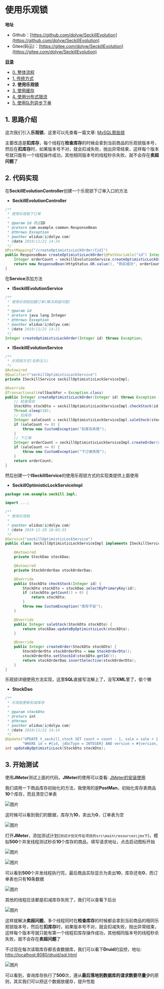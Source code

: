 # 使用乐观锁

**地址**

* Github：[https://github.com/dolyw/SeckillEvolution](https://github.com/dolyw/SeckillEvolution)
* Gitee(码云)：[https://gitee.com/dolyw/SeckillEvolution](https://gitee.com/dolyw/SeckillEvolution)

[**目录**](/seckill-evolution/)

* [0. 整体流程](00-Preparation.html)
* [1. 传统方式](01-Tradition-Process.html)
* **2. 使用乐观锁**
* [3. 使用缓存](03-Optimistic-Lock-Redis.html)
* [4. 使用分布式限流](04-Distributed-Limit.html)
* [5. 使用队列异步下单](05-MQ-Async.html)

## 1. 思路介绍

这次我们引入**乐观锁**，这里可以先查看一篇文章: [MySQL那些锁](http://note.dolyw.com/database/01-MySQL-Lock.html)

主要改造是**扣库存**，每个线程在**检查库存**的时候会拿到当前商品的乐观锁版本号，然后在**扣库存**时，如果版本号不对，就会扣减失败，抛出异常结束，这样每个版本号就只能有一个线程操作成功，其他相同版本号的线程秒杀失败，就不会存在**卖超问题**了

## 2. 代码实现

在**SeckillEvolutionController**创建一个乐观锁下订单入口的方法

* **SeckillEvolutionController**

```java
/**
 * 使用乐观锁下订单
 *
 * @param id 商品ID
 * @return com.example.common.ResponseBean
 * @throws Exception
 * @author wliduo[i@dolyw.com]
 * @date 2019/11/22 14:24
 */
@PostMapping("/createOptimisticLockOrder/{id}")
public ResponseBean createOptimisticLockOrder(@PathVariable("id") Integer id) throws Exception {
    Integer orderCount = seckillEvolutionService.createOptimisticLockOrder(id);
    return new ResponseBean(HttpStatus.OK.value(), "购买成功", orderCount);
}
```

在**Service**添加方法

* **ISeckillEvolutionService**

```java
/**
 * 使用乐观锁创建订单(解决卖超问题)
 *
 * @param id
 * @return java.lang.Integer
 * @throws Exception
 * @author wliduo[i@dolyw.com]
 * @date 2019/11/22 14:21
 */
Integer createOptimisticLockOrder(Integer id) throws Exception;
```

* **ISeckillEvolutionService**

```java
/**
 * 乐观锁方式(名称注入)
 */
@Autowired
@Qualifier("seckillOptimisticLockService")
private ISeckillService seckillOptimisticLockServiceImpl;

@Override
@Transactional(rollbackFor = Exception.class)
public Integer createOptimisticLockOrder(Integer id) throws Exception {
    // 检查库存
    StockDto stockDto = seckillOptimisticLockServiceImpl.checkStock(id);
    Thread.sleep(10);
    // 扣库存
    Integer saleCount = seckillOptimisticLockServiceImpl.saleStock(stockDto);
    if (saleCount <= 0) {
        throw new CustomException("扣库存失败");
    }
    // 下订单
    Integer orderCount = seckillOptimisticLockServiceImpl.createOrder(stockDto);
    if (saleCount <= 0) {
        throw new CustomException("下订单失败");
    }
    return orderCount;
}
```

然后创建一个**ISeckillService**的使用乐观锁方式的实现类提供上面使用

* **SeckillOptimisticLockServiceImpl**

```java
package com.example.seckill.impl;

import ...;

/**
 * 使用乐观锁
 *
 * @author wliduo[i@dolyw.com]
 * @date 2019-11-20 18:03:33
 */
@Service("seckillOptimisticLockService")
public class SeckillOptimisticLockServiceImpl implements ISeckillService {

    @Autowired
    private StockDao stockDao;

    @Autowired
    private StockOrderDao stockOrderDao;

    @Override
    public StockDto checkStock(Integer id) {
        StockDto stockDto = stockDao.selectByPrimaryKey(id);
        if (stockDto.getCount() > 0) {
            return stockDto;
        }
        throw new CustomException("库存不足");
    }

    @Override
    public Integer saleStock(StockDto stockDto) {
        return stockDao.updateByOptimisticLock(stockDto);
    }

    @Override
    public Integer createOrder(StockDto stockDto) {
        StockOrderDto stockOrderDto = new StockOrderDto();
        stockOrderDto.setStockId(stockDto.getId());
        return stockOrderDao.insertSelective(stockOrderDto);
    }
}
```

乐观锁详细使用方法实现，这里**SQL**直接写注解上了，没写**XML**里了，偷个懒

* **StockDao**

```java
/**
 * 乐观锁更新扣减库存
 *
 * @param stockDto
 * @return int
 * @throws
 * @author wliduo[i@dolyw.com]
 * @date 2019/11/22 14:14
 */
@Update("UPDATE t_seckill_stock SET count = count - 1, sale = sale + 1, version = version + 1 " +
        "WHERE id = #{id, jdbcType = INTEGER} AND version = #{version, jdbcType = INTEGER}")
int updateByOptimisticLock(StockDto stockDto);
```

## 3. 开始测试

使用**JMeter**测试上面的代码，**JMeter**的使用可以查看: [JMeter的安装使用](http://note.dolyw.com/command/06-JMeter-Install.html)

我们调用一下商品库存初始化的方法，我使用的是**PostMan**，初始化库存表商品**10**个库存，而且清空订单表

![图片](https://cdn.jsdelivr.net/gh/wliduo/CDN@master/2019/11/20191122001.png)

这时候可以看到我们的数据，库存为**10**，卖出为**0**，订单表为空

![图片](https://cdn.jsdelivr.net/gh/wliduo/CDN@master/2019/11/20191123001.png)

打开**JMeter**，添加测试计划(`测试计划文件在项目的src\main\resources\jmx下`)，模拟**500**个并发线程测试秒杀**10**个库存的商品，填写请求地址，点击启动图标开始

![图片](https://cdn.jsdelivr.net/gh/wliduo/CDN@master/2019/11/20191122006.png)

![图片](https://cdn.jsdelivr.net/gh/wliduo/CDN@master/2019/11/20191122007.png)

可以看到**500**个并发线程执行完，最后商品实际显示为卖出**10**，库存还有**0**，而订单表也只有**10**条数据

![图片](https://cdn.jsdelivr.net/gh/wliduo/CDN@master/2019/11/20191123003.png)

其他的线程应该都是扣减库存失败了，我们可以查看下后台

![图片](https://cdn.jsdelivr.net/gh/wliduo/CDN@master/2019/11/20191123004.png)

这样就解决**卖超问题**，多个线程同时在**检查库存**的时候都会拿到当前商品的相同乐观锁版本号，然后在**扣库存**时，如果版本号不对，就会扣减失败，抛出异常结束，这样每个版本号就只能有第一个线程扣库存操作成功，其他相同版本号的线程秒杀失败，就不会存在**卖超问题**了

不过现在每次读取库存都去查数据库，我们可以看下**Druid**的监控，地址: [http://localhost:8080/druid/sql.html](http://localhost:8080/druid/sql.html)

![图片](https://cdn.jsdelivr.net/gh/wliduo/CDN@master/2019/11/20191123005.png)

可以看到，查询库存执行了**500**次，遵从**最后落地到数据库的请求数要尽量少**的原则，其实我们可以把这个数据放缓存，提升性能